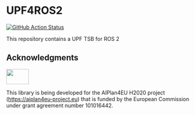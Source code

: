 # UPF4ROS2
[![GitHub Action
Status](https://github.com/PlanSys2/UPF4ROS2/workflows/main/badge.svg)](https://github.com/PlanSys2/UPF4ROS2)

This repository contains a UPF TSB for ROS 2

## Acknowledgments

<img src="https://www.aiplan4eu-project.eu/wp-content/uploads/2021/07/euflag.png" width="60" height="40">

This library is being developed for the AIPlan4EU H2020 project (https://aiplan4eu-project.eu) that is funded by the European Commission under grant agreement number 101016442.
